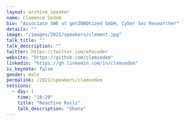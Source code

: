 ```yaml
---
layout: archive_speaker
name: Clemence Sedem
bio: "Associate SWE at getINNOtized GmbH, Cyber Sec Researcher"
details: ""
image: "/images/2021/speakers/clement.jpg"
talk_title: ""
talk_description: ""
twitter: https://twitter.com/efocoder
website: "https://github.com/clemsedem"
linkedin: "https://gh.linkedin.com/in/clemsedem"
is_keynote: false
gender: male
permalink: /2021/speakers/clemsedem
sessions:
  - day: 1
    time: "18:20"
    title: "Reactive Rails"
    talk_description: "Ghana"
---
```

